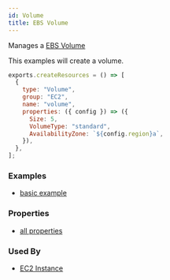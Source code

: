 ```yaml
---
id: Volume
title: EBS Volume
---
```


Manages a [EBS Volume](https://docs.aws.amazon.com/AWSEC2/latest/UserGuide/ebs-volumes.html)

This examples will create a volume.

```js
exports.createResources = () => [
  {
    type: "Volume",
    group: "EC2",
    name: "volume",
    properties: ({ config }) => ({
      Size: 5,
      VolumeType: "standard",
      AvailabilityZone: `${config.region}a`,
    }),
  },
];
```

### Examples

- [basic example](https://github.com/grucloud/grucloud/blob/main/examples/aws/ec2/volume/resources.js)

### Properties

- [all properties](https://docs.aws.amazon.com/AWSJavaScriptSDK/latest/AWS/EC2.html#createVolume-property)

### Used By

- [EC2 Instance](./Instance.md)

